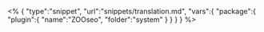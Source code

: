 <% {
	"type":"snippet", "url":"snippets/translation.md", "vars":{
		"package":{
			"plugin":{
				"name":"ZOOseo",
				"folder":"system"
			}
		}
	}
} %>